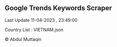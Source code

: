 

## Google Trends Keywords Scraper 
 
Last Update 11-04-2023 , 23:49:00

Country List :
VIETNAM.json



© Abdul Muttaqin 
